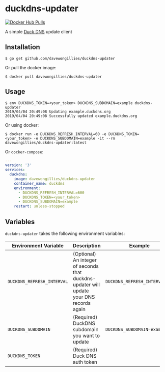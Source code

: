 # duckdns-updater

[![Docker Hub Pulls](https://img.shields.io/docker/pulls/davewongillies/duckdns-updater.svg)](https://hub.docker.com/r/davewongillies/duckdns-updater/)

A simple [Duck DNS](http://www.duckdns.org) update client

## Installation

```
$ go get github.com/davewongillies/duckdns-updater
```

Or pull the docker image:

```
$ docker pull davewongillies/duckdns-updater
```

## Usage

```
$ env DUCKDNS_TOKEN=<your_token> DUCKDNS_SUBDOMAIN=example duckdns-updater
2019/04/04 20:49:08 Updating example.duckdns.org
2019/04/04 20:49:08 Successfully updated example.duckdns.org
```

Or using docker:

```
$ docker run -e DUCKDNS_REFRESH_INTERVAL=60 -e DUCKDNS_TOKEN=<your_token> -e DUCKDNS_SUBDOMAIN=example -it --rm davewongillies/duckdns-updater:latest
```

Or `docker-compose`:

```yaml
---
version: '3'
services:
  duckdns:
    image: davewongillies/duckdns-updater
    container_name: duckdns
    environment:
      - DUCKDNS_REFRESH_INTERVAL=600
      - DUCKDNS_TOKEN=<your_token>
      - DUCKDNS_SUBDOMAIN=example
    restart: unless-stopped
```

## Variables

`duckdns-updater` takes the following environment variables:

|Environment Variable|Description|Example|
|--------------------|-----------|-------|
|`DUCKDNS_REFRESH_INTERVAL`|(Optional) An integer of seconds that duckdns-updater will update your DNS records again |`DUCKDNS_REFRESH_INTERVAL=60`|
|`DUCKDNS_SUBDOMAIN`|(Required) DuckDNS subdomain you want to update|`DUCKDNS_SUBDOMAIN=example`|
|`DUCKDNS_TOKEN`|(Required) Duck DNS auth token||
